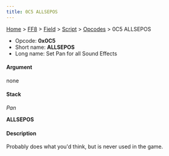 ```yaml
---
title: 0C5 ALLSEPOS
---
```


[Home](/Main%20Page.md) > [FF8](/FF8.md) > [Field](/FF8/Field.md) > [Script](/FF8/Field/Script.md) > [Opcodes](/FF8/Field/Script/Opcodes.md) > 0C5 ALLSEPOS

-   Opcode: **0x0C5**
-   Short name: **ALLSEPOS**
-   Long name: Set Pan for all Sound Effects

#### Argument

none

#### Stack

  
*Pan*

**ALLSEPOS**

#### Description

Probably does what you'd think, but is never used in the game.
